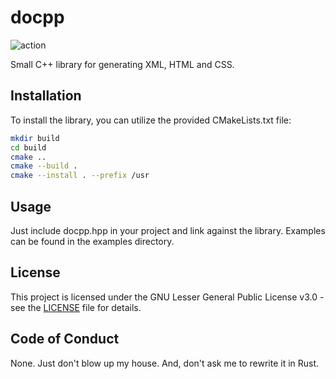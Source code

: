 # docpp

![action](https://github.com/speediegq/docpp/actions/workflows/cmake-multi-platform.yml/badge.svg)

Small C++ library for generating XML, HTML and CSS.

## Installation

To install the library, you can utilize the provided CMakeLists.txt file:

```sh
mkdir build
cd build
cmake ..
cmake --build .
cmake --install . --prefix /usr
```

## Usage

Just include docpp.hpp in your project and link against the library. Examples can be found in the examples directory.

## License

This project is licensed under the GNU Lesser General Public License v3.0 - see the [LICENSE](LICENSE) file for details.

## Code of Conduct

None. Just don't blow up my house. And, don't ask me to rewrite it in Rust.
